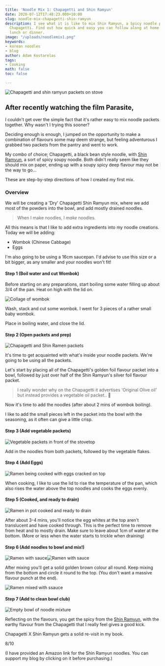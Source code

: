 ```yaml
---
title: 'Noodle Mix 1: Chapagetti and Shin Ramyun'
date: 2020-07-12T17:48:23.000+10:00
slug: noodle-mix-chapagetti-shin-ramyun
description: I see what it is like to mix Shin Ramyun, a Spicy noodle packet with
  Chapagetti. Find out how quick and easy you can follow along at home to have a delicious
  lunch or dinner.
image: "/uploads/noodlemix1.png"
keywords:
- korean noodles
- blog
author: Adam Kostarelas
tags:
- Cooking
math: false
toc: false

---
```

![Chapagetti and shin ramyun packets on stove](/uploads/dsf2117.JPG "Noodle Packets overview")

## After recently watching the film Parasite,

I couldn't get over the simple fact that it's rather easy to mix noodle packets together. Why wasn't I trying this sooner?

Deciding enough is enough, I jumped on the opportunity to make a combination of flavours some may deem strange, but feeling adventurous I grabbed two packets from the pantry and went to work.

My combo of choice; Chapagetti, a black bean style noodle, with [Shin Ramyun](https://amzn.to/3yYm97N "Amazon link to Noodles"), a sort of spicy soupy noodle. Both didn't really seem like they should mix on paper, ending up with a soupy spicy deep flavour may not be the way to go...

These are step-by-step directions of how I created my first mix.

### Overview

We will be creating a 'Dry' Chapagetti Shin Ramyun mix, where we add most of the powders into the bowl, and add mostly drained noodles.

> When I make noodles, I _make_ noodles.

All this means is that I like to add extra ingredients into my noodle creations. Today we will be adding:

* Wombok (Chinese Cabbage)
* Eggs

I'm also going to be using a 16cm saucepan. I'd advise to use this size or a bit bigger, as any smaller and your noodles won't fit!

#### Step 1 (Boil water and cut Wombok)

Before starting on any preparations, start boiling some water filling up about 3/4 of the pan. Heat on high with the lid on.

![Collage of wombok](/uploads/wombok-collage.jpg "Wombok preparation step collage")

Wash, stack and cut some wombok. I went for 3 pieces of a rather small baby wombok.

Place in boiling water, and close the lid.

#### Step 2 (Open packets and prep)

![Chapagetti and Shin Ramen packets](/uploads/dsf2134.JPG "Ramen packets")

It's time to get acquainted with what's inside your noodle packets. We're going to be using all the packets.

Let's start by placing all of the Chapagetti's golden foil flavour packet into a bowl, followed by just over half of the Shin Ramyun's silver foil flavour packet.

> I really wonder why on the Chapagetti it advertises 'Original Olive oil' but instead provides a vegetable oil packet.. 🤔

Now it's time to add the noodles (after about 2 mins of wombok boiling).

I like to add the small pieces left in the packet into the bowl with the seasoning, as it often can give a little crisp.

#### Step 3 (Add vegetable packets)

![Vegetable packets in front of the stovetop](/uploads/dsf2136.JPG "Vegetable packets on stove")

Add in the noodles from both packets, followed by the vegetable flakes.

#### Step 4 (Add Eggs)

![Ramen being cooked with eggs cracked on top](/uploads/dsf2138.JPG "Ramen with eggs added")

When cooking, I like to use the lid to rise the temperature of the pan, which also rises the water above the top noodles and cooks the eggs evenly.

#### Step 5 (Cooked, and ready to drain)

![Ramen in pot cooked and ready to drain](/uploads/dsf2141.JPG "Cooked ramen")

After about 3-4 mins, you'll notice the egg whites at the top aren't translucent and have cooked through. This is the perfect time to remove from heat and to mostly drain. Make sure to leave about 1cm of water at the bottom. (More or less when the water starts to trickle when draining)

#### Step 6 (Add noodles to bowl and mix!)

![Ramen with sauce](/uploads/dsf2142.JPG)![Ramen with sauce](/uploads/dsf2149.JPG)

After mixing you'll get a solid golden brown colour all round. Keep mixing from the bottom and circle it round to the top. (You don't want a massive flavour punch at the end).

![Ramen mixed with ssauce](/uploads/dsf2157.JPG)

#### Step 7 (Add to clean bowl club)

![Empty bowl of noodle mixture](/uploads/dsf2159.JPG)

Reflecting on the flavours, you get the spicy from the [Shin Ramyun](https://amzn.to/3yYm97N "Amazon link for noodles"), with the earthy flavour from the Chapagetti that I really feel gives a good kick.

Chapagetti X Shin Ramyun gets a solid re-visit in my book.

8/10

(I have provided an Amazon link for the Shin Ramyun noodles. You can support my blog by clicking on it before purchasing.)